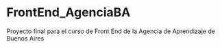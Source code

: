 # FrontEnd_AgenciaBA
Proyecto final para el curso de Front End de la Agencia de Aprendizaje de Buenos Aires
